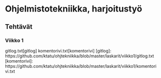 <h1>Ohjelmistotekniikka, harjoitustyö</h1>
<h2>Tehtävät</h2>
<h3>Viikko 1</h3>
gitlog.txt[gitlog]
komentorivi.txt[komentorivi]
[gitlog]: https://github.com/ktatu/ohjtekniikka/blob/master/laskarit/viikko1/gitlog.txt
[komentorivi]: https://github.com/ktatu/ohjtekniikka/blob/master/laskarit/viikko1/komentorivi.txt
